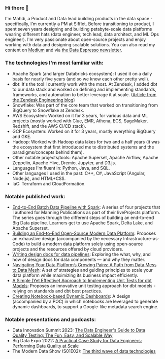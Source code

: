 ### Hi there 👋

I'm Mahdi, a Product and Data lead building products in the data space - specifically, I'm currently a PM at Sifflet. Before transitioning to product, I spent seven years designing and building petabyte-scale data platforms wearing different hats (data engineer, tech lead, data architect, and ML Ops engineer). I'm very passionate about open-source projects and enjoy working with data and designing scalable solutions. You can also read my content on [Medium](https://mahdiqb.medium.com/) and via [the Data Espresso newsletter](https://dataespresso.substack.com/).


### The technologies I'm most familiar with:
- Apache Spark (and larger Databricks ecosystem): I used it on a daily basis for nearly five years (and so we know each other pretty well).
- dbt: It's the tool I currently work with the most. At Zendesk, I added dbt to our data stack and worked on defining and implementing standards, frameworks, and automation to better leverage it at scale. ([Article from the Zendesk Engineering blog](https://zendesk.engineering/dbt-at-zendesk-part-i-setting-foundations-for-scalability-34b55e6a6aa1))
- Snowflake: Was part of the core team that worked on transitioning from BigQuery to Snowflake at Zendesk.
- AWS Ecosystem: Worked on it for 3 years, for various data and ML projects (mostly worked with Glue, EMR, Athena, ECS, SageMaker, Redshift, and the AWS CI/CD stack).
- GCP Ecosystem: Worked on it for 3 years, mostly everything BigQuery and GKE.
- Hadoop: Worked with Hadoop data lakes for two and a half years (it was the ecosystem that first introduced me to distributed systems and the paradigms/concepts behind them).
- Other notable projects/tools: Apache Superset, Apache Airflow, Apache Zeppelin, Apache Hive, Dremio, Jupyter, and D3.js.
- Languages I'm fluent in: Python, Java, and SQL.
- Other languages I used in the past: C++, C#, JavaScript (Angular, Node.js), and HTML+CSS.
- IaC: Terraform and CloudFormation.


### Notable published work:
- [End-to-End Batch Data Pipeline with Spark](https://www.manning.com/liveprojectseries/batch-data-pipeline-with-spark): A series of four projects that I authored for Manning Publications as part of their liveProjects platform. The series goes through the different steps of building an end-to-end Big Data pipeline. Learners get to use Apache Spark, Delta Lake, and Apache Superset.
- [Building an End-to-End Open-Source Modern Data Platform](https://towardsdatascience.com/building-an-end-to-end-open-source-modern-data-platform-c906be2f31bd): Proposes an exhaustive design (accompanied by the necessary Infrastructure-as-Code) to build a modern data platform solely using open-source projects and the resources offered by cloud providers.
- [Writing design docs for data pipelines](https://towardsdatascience.com/writing-design-docs-for-data-pipelines-d49550f95580): Exploring the what, why, and how of design docs for data components — and why they matter.
- [Navigating Your Data Platform’s Growing Pains: A Path from Data Mess to Data Mesh](https://towardsdatascience.com/navigating-your-data-platforms-growing-pains-a-path-from-data-mess-to-data-mesh-c16df72f5463): A set of strategies and guiding principles to scale your data platform while maximizing its business impact efficiently.
- [A Simple (Yet Effective) Approach to Implementing Unit Tests for dbt Models](https://towardsdatascience.com/a-simple-yet-effective-approach-to-implementing-unit-tests-for-dbt-models-da2583ea8e79): Proposes an innovative unit testing approach for dbt models - relying on standards and dbt best practices.
- [Creating Notebook-based Dynamic Dashboards](https://towardsdatascience.com/creating-notebook-based-dynamic-dashboards-91f936adc6f3): A design (accompanied by a POC) in which notebooks are leveraged to generate dynamic dashboards, to support a Google-like metadata search engine.

### Notable presentations and podcasts:
- Data Innovation Summit 2023: [The Data Engineer's Guide to Data Quality Testing: The Fun, Easy, and Scalable Way](https://hyperight.com/data-engineers-guide-to-data-quality-testing-easy-and-scalable-way-mahdi-karabiben-zendesk/)
- Big Data Expo 2022: [A Practical Case Study for Data Engineers: Performing Data Quality at Scale](https://www.bigdata-expo.nl/nl/programma/practical-case-study-data-engineers-performing-data-quality-scale)
- The Modern Data Show (S01E02): [The third wave of data technologies](https://www.moderndatastack.xyz/podcast/s01-e02-the-third-wave-of-data-technologies-with-mahdi-karabiben-auex)
